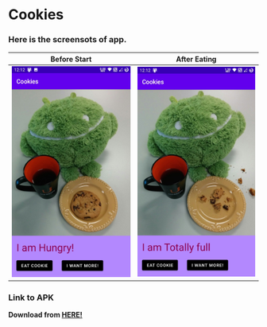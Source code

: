 # Cookies

### Here is the screensots of app.

Before Start            |  After Eating   
:-------------------------:|:-------------------------:|
![](https://raw.githubusercontent.com/Iltwats/CDN/master/Android/Cookies/hun.jpg)  |  ![](https://raw.githubusercontent.com/Iltwats/CDN/master/Android/Cookies/eat.jpg)  

### Link to APK
**Download from [HERE!](https://github.com/Iltwats/Cookies/releases/download/v1.0/Cookies.apk)**
